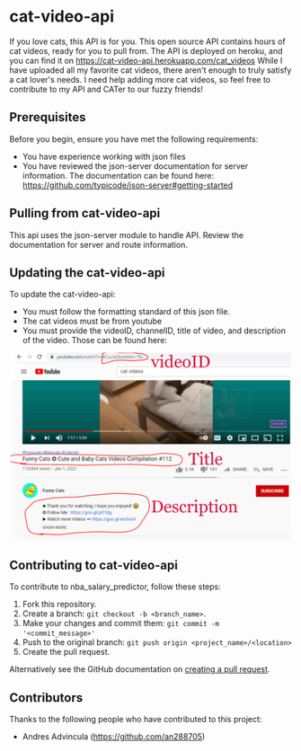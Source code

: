 # cat-video-api

If you love cats, this API is for you. This open source API contains hours of cat videos, ready for you to pull from. The API is deployed on heroku, and you can find it on https://cat-video-api.herokuapp.com/cat_videos 
While I have uploaded all my favorite cat videos, there aren't enough to truly satisfy a cat lover's needs. I need help adding more cat videos, so feel free to contribute to my API and CATer to our fuzzy friends!

## Prerequisites

Before you begin, ensure you have met the following requirements:
* You have experience working with json files
* You have reviewed the json-server documentation for server information. The documentation can be found here: https://github.com/typicode/json-server#getting-started

## Pulling from cat-video-api
This api uses the json-server module to handle API. Review the documentation for server and route information.

## Updating the cat-video-api

To update the cat-video-api: 
* You must follow the formatting standard of this json file.
* The cat videos must be from youtube
* You must provide the videoID, channelID, title of video, and description of the video. Those can be found here:

<p align="center">
  <img src="https://github.com/an288705/cat-video-api/blob/main/youtube%20information.jpg" width="500" title="hover text">
</p>

## Contributing to cat-video-api

To contribute to nba_salary_predictor, follow these steps:

1. Fork this repository.
2. Create a branch: `git checkout -b <branch_name>`.
3. Make your changes and commit them: `git commit -m '<commit_message>'`
4. Push to the original branch: `git push origin <project_name>/<location>`
5. Create the pull request.

Alternatively see the GitHub documentation on [creating a pull request](https://help.github.com/en/github/collaborating-with-issues-and-pull-requests/creating-a-pull-request).

## Contributors

Thanks to the following people who have contributed to this project:

* Andres Advincula (https://github.com/an288705)
